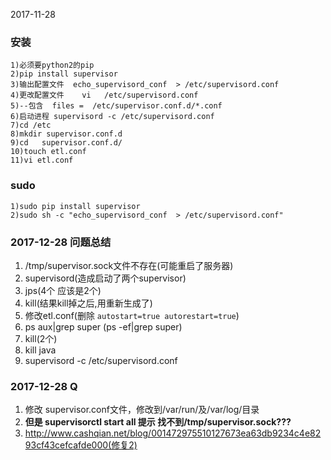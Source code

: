 2017-11-28
### 安装
    1)必须要python2的pip
    2)pip install supervisor
    3)输出配置文件  echo_supervisord_conf  > /etc/supervisord.conf
    4)更改配置文件    vi   /etc/supervisord.conf
    5)--包含  files =  /etc/supervisor.conf.d/*.conf
    6)启动进程 supervisord -c /etc/supervisord.conf
    7)cd /etc
    8)mkdir supervisor.conf.d
    9)cd   supervisor.conf.d/
    10)touch etl.conf
    11)vi etl.conf
### sudo
	1)sudo pip install supervisor
    2)sudo sh -c "echo_supervisord_conf  > /etc/supervisord.conf"


### 2017-12-28 问题总结
1. /tmp/supervisor.sock文件不存在(可能重启了服务器)
2. supervisord(造成启动了两个supervisor)
3. jps(4个 应该是2个)
4. kill(结果kill掉之后,用重新生成了)
5. 修改etl.conf(删除 ``autostart=true autorestart=true``)
6. ps aux|grep super (ps -ef|grep super)
7. kill(2个)
8. kill java
9. supervisord -c /etc/supervisord.conf	


### 2017-12-28 Q
1. 修改 supervisor.conf文件，修改到/var/run/及/var/log/目录
2. **但是 supervisorctl start all 提示 找不到/tmp/supervisor.sock???**
3. http://www.cashqian.net/blog/001472975510127673ea63db9234c4e8293cf43cefcafde000(修复2)
	
